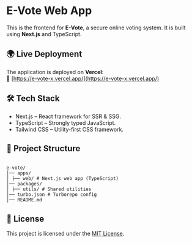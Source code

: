 # E-Vote Web App

This is the frontend for **E-Vote**, a secure online voting system. It is built using **Next.js** and TypeScript.

## 🌍 Live Deployment

The application is deployed on **Vercel**:  
🔗 [https://e-vote-x.vercel.app/](https://e-vote-x.vercel.app/)

## 🛠️ Tech Stack

- Next.js – React framework for SSR & SSG.
- TypeScript – Strongly typed JavaScript.
- Tailwind CSS – Utility-first CSS framework.

## 📂 Project Structure

```

e-vote/
│── apps/
│ ├── web/ # Next.js web app (TypeScript)
│── packages/
│ ├── utils/ # Shared utilities
│── turbo.json # Turborepo config
│── README.md

```

## 📝 License

This project is licensed under the [MIT License](LICENSE).
